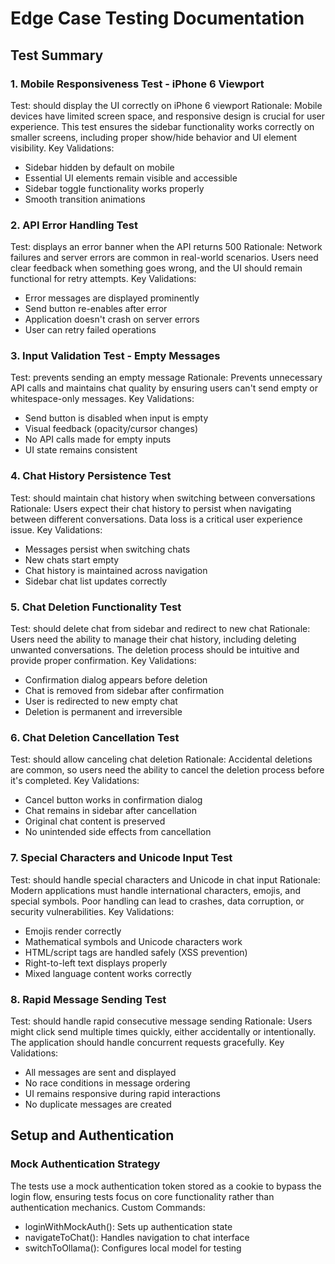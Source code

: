 # Edge Case Testing Documentation
## Test Summary

### 1. Mobile Responsiveness Test - iPhone 6 Viewport
Test: should display the UI correctly on iPhone 6 viewport
Rationale: Mobile devices have limited screen space, and responsive design is crucial for user experience. This test ensures the sidebar functionality works correctly on smaller screens, including proper show/hide behavior and UI element visibility.
Key Validations:

- Sidebar hidden by default on mobile
- Essential UI elements remain visible and accessible
- Sidebar toggle functionality works properly
- Smooth transition animations

### 2. API Error Handling Test
Test: displays an error banner when the API returns 500
Rationale: Network failures and server errors are common in real-world scenarios. Users need clear feedback when something goes wrong, and the UI should remain functional for retry attempts.
Key Validations:

- Error messages are displayed prominently
- Send button re-enables after error
- Application doesn't crash on server errors
- User can retry failed operations

### 3. Input Validation Test - Empty Messages
Test: prevents sending an empty message
Rationale: Prevents unnecessary API calls and maintains chat quality by ensuring users can't send empty or whitespace-only messages.
Key Validations:

- Send button is disabled when input is empty
- Visual feedback (opacity/cursor changes)
- No API calls made for empty inputs
- UI state remains consistent

### 4. Chat History Persistence Test
Test: should maintain chat history when switching between conversations
Rationale: Users expect their chat history to persist when navigating between different conversations. Data loss is a critical user experience issue.
Key Validations:

- Messages persist when switching chats
- New chats start empty
- Chat history is maintained across navigation
- Sidebar chat list updates correctly

### 5. Chat Deletion Functionality Test
Test: should delete chat from sidebar and redirect to new chat
Rationale: Users need the ability to manage their chat history, including deleting unwanted conversations. The deletion process should be intuitive and provide proper confirmation.
Key Validations:

- Confirmation dialog appears before deletion
- Chat is removed from sidebar after confirmation
- User is redirected to new empty chat
- Deletion is permanent and irreversible

### 6. Chat Deletion Cancellation Test
Test: should allow canceling chat deletion
Rationale: Accidental deletions are common, so users need the ability to cancel the deletion process before it's completed.
Key Validations:

- Cancel button works in confirmation dialog
- Chat remains in sidebar after cancellation
- Original chat content is preserved
- No unintended side effects from cancellation

### 7. Special Characters and Unicode Input Test
Test: should handle special characters and Unicode in chat input
Rationale: Modern applications must handle international characters, emojis, and special symbols. Poor handling can lead to crashes, data corruption, or security vulnerabilities.
Key Validations:

- Emojis render correctly
- Mathematical symbols and Unicode characters work
- HTML/script tags are handled safely (XSS prevention)
- Right-to-left text displays properly
- Mixed language content works correctly

### 8. Rapid Message Sending Test
Test: should handle rapid consecutive message sending
Rationale: Users might click send multiple times quickly, either accidentally or intentionally. The application should handle concurrent requests gracefully.
Key Validations:

- All messages are sent and displayed
- No race conditions in message ordering
- UI remains responsive during rapid interactions
- No duplicate messages are created

## Setup and Authentication
### Mock Authentication Strategy

The tests use a mock authentication token stored as a cookie to bypass the login flow, ensuring tests focus on core functionality rather than authentication mechanics.
Custom Commands:

- loginWithMockAuth(): Sets up authentication state
- navigateToChat(): Handles navigation to chat interface
- switchToOllama(): Configures local model for testing

